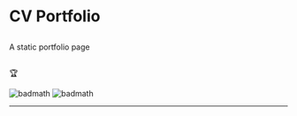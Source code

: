 # CV Portfolio

##
A static portfolio page





##


🏆





![badmath](
https://img.shields.io/static/v1?label=node.js&message=GNU&color=9cf)
![badmath](https://img.shields.io/github/languages/top/lernantino/badmath)


---